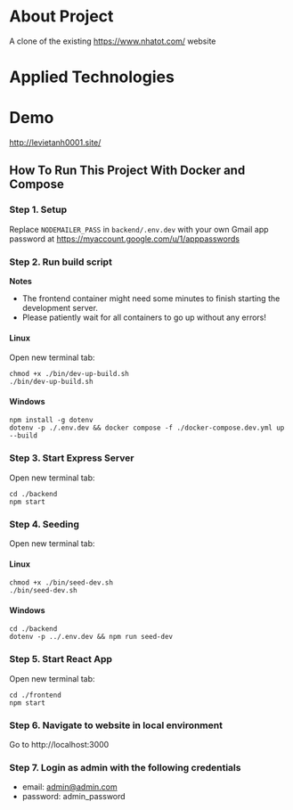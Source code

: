 
# About Project

A clone of the existing https://www.nhatot.com/ website

# Applied Technologies


# Demo 

http://levietanh0001.site/


## How To Run This Project With Docker and Compose

### Step 1. Setup

Replace `NODEMAILER_PASS` in `backend/.env.dev` with your own Gmail app password at https://myaccount.google.com/u/1/apppasswords

### Step 2. Run build script

**Notes** 
- The frontend container might need some minutes to finish starting the development server.
- Please patiently wait for all containers to go up without any errors!

#### Linux

Open new terminal tab:
```
chmod +x ./bin/dev-up-build.sh
./bin/dev-up-build.sh
```

#### Windows

```
npm install -g dotenv
dotenv -p ./.env.dev && docker compose -f ./docker-compose.dev.yml up --build
```

### Step 3. Start Express Server

Open new terminal tab:

```
cd ./backend
npm start
```


### Step 4. Seeding

Open new terminal tab:
#### Linux

```
chmod +x ./bin/seed-dev.sh
./bin/seed-dev.sh
```

#### Windows

```
cd ./backend
dotenv -p ../.env.dev && npm run seed-dev
```

### Step 5. Start React App

Open new terminal tab:
```
cd ./frontend
npm start
```

### Step 6. Navigate to website in local environment

Go to http://localhost:3000

### Step 7. Login as admin with the following credentials
- email: admin@admin.com
- password: admin_password
